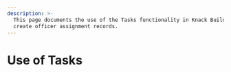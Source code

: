 ```yaml
---
description: >-
  This page documents the use of the Tasks functionality in Knack Builder to
  create officer assignment records.
---
```


# Use of Tasks

